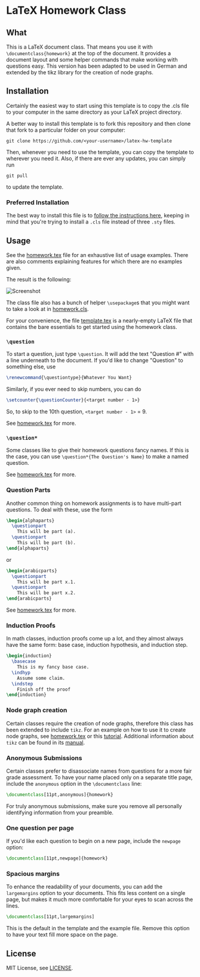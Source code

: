 # LaTeX Homework Class

## What
This is a LaTeX document class. That means you use it with `\documentclass{homework}` at the top of the document. It provides a document layout and some helper commands that make working with questions easy. This version has been adapted to be used in German and extended by the tikz library for the creation of node graphs.

## Installation
Certainly the easiest way to start using this template is to copy the .cls file to your computer in the same directory as your LaTeX project directory.

A better way to install this template is to fork this repository and then clone that fork to a particular folder on your computer:

```
git clone https://github.com/<your-username>/latex-hw-template
```

Then, whenever you need to use the template, you can copy the template to wherever you need it. Also, if there are ever any updates, you can simply run

```
git pull
```

to update the template.

### Preferred Installation

The best way to install this file is to [follow the instructions here][install], keeping in mind that you're trying to install a `.cls` file instead of three `.sty` files.

[install]: https://github.com/jez/latex-solarized#installation

## Usage

See the [homework.tex](homework.tex) file for an exhaustive list of usage examples. There are also comments explaining features for which there are no examples given.

The result is the following:

![Screenshot](screenshot.png)

The class file also has a bunch of helper `\usepackage`s that you might want to take a look at in [homework.cls](homework.cls).

For your convenience, the file [template.tex](template.tex) is a nearly-empty
LaTeX file that contains the bare essentials to get started using the homework
class.

### `\question`

To start a question, just type `\question`. It will add the text "Question #" with a line underneath to the document. If you'd like to change "Question" to something else, use

```tex
\renewcommand{\questiontype}{Whatever You Want}
```

Similarly, if you ever need to skip numbers, you can do

```tex
\setcounter{\questionCounter}{<target number - 1>}
```

So, to skip to the 10th question, `<target number - 1>` = 9.

See [homework.tex](homework.tex) for more.

### `\question*`

Some classes like to give their homework questions fancy names. If this is the case, you can use `\question*{The Question's Name}` to make a named question.

See [homework.tex](homework.tex) for more.

### Question Parts

Another common thing on homework assignments is to have multi-part questions. To deal with these, use the form

```tex
\begin{alphaparts}
  \questionpart
    This will be part (a).
  \questionpart
    This will be part (b).
\end{alphaparts}
```
or
```tex
\begin{arabicparts}
  \questionpart
    This will be part x.1.
  \questionpart
    This will be part x.2.
\end{arabicparts}
```

See [homework.tex](homework.tex) for more.

### Induction Proofs

In math classes, induction proofs come up a lot, and they almost always have the same form: base case, induction hypothesis, and induction step.

```tex
\begin{induction}
  \basecase
    This is my fancy base case.
  \indhyp
    Assume some claim.
  \indstep
    Finish off the proof
\end{induction}
```

### Node graph creation

Certain classes require the creation of node graphs, therefore this class has been extended to include `tikz`. For an example on how to use it to create node graphs, see [homework.tex](homework.tex) or this [tutorial](https://www.javatpoint.com/latex-node-graphs-using-tikz). Additional information about `tikz` can be found in its [manual](http://mirror.physik-pool.tu-berlin.de/pub/CTAN/graphics/pgf/base/doc/pgfmanual.pdf).

### Anonymous Submissions

Certain classes prefer to disassociate names from questions for a more fair
grade assessment. To have your name placed only on a separate title page,
include the `anonymous` option in the `\documentclass` line:

```latex
\documentclass[11pt,anonymous]{homework}
```

For truly anonymous submissions, make sure you remove all personally identifying
information from your preamble.

### One question per page

If you'd like each question to begin on a new page, include the `newpage`
option:

```latex
\documentclass[11pt,newpage]{homework}
```

### Spacious margins

To enhance the readability of your documents, you can add the `largemargins`
option to your documents. This fits less content on a single page, but makes it
much more comfortable for your eyes to scan across the lines.

```latex
\documentclass[11pt,largemargins]
```

This is the default in the template and the example file. Remove this option to
have your text fill more space on the page.

## License
MIT License, see [LICENSE](LICENSE).
